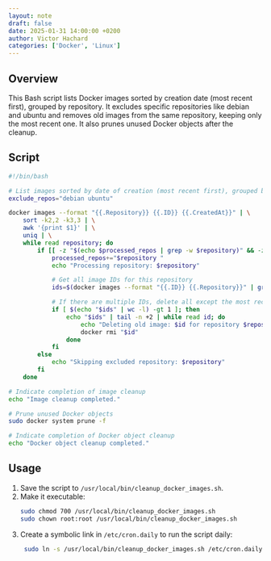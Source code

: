 ```yaml
---
layout: note
draft: false
date: 2025-01-31 14:00:00 +0200
author: Victor Hachard
categories: ['Docker', 'Linux']
---
```


## Overview

This Bash script lists Docker images sorted by creation date (most recent first), grouped by repository. It excludes specific repositories like debian and ubuntu and removes old images from the same repository, keeping only the most recent one. It also prunes unused Docker objects after the cleanup.

## Script

```sh
#!/bin/bash

# List images sorted by date of creation (most recent first), grouped by repository only
exclude_repos="debian ubuntu"

docker images --format "{{.Repository}} {{.ID}} {{.CreatedAt}}" | \
    sort -k2,2 -k3,3 | \
    awk '{print $1}' | \
    uniq | \
    while read repository; do
        if [[ -z "$(echo $processed_repos | grep -w $repository)" && -z "$(echo $exclude_repos | grep -w $repository)" ]]; then
            processed_repos+="$repository "
            echo "Processing repository: $repository"

            # Get all image IDs for this repository
            ids=$(docker images --format "{{.ID}} {{.Repository}}" | grep "$repository" | awk '{print $1}')

            # If there are multiple IDs, delete all except the most recent
            if [ $(echo "$ids" | wc -l) -gt 1 ]; then
                echo "$ids" | tail -n +2 | while read id; do
                    echo "Deleting old image: $id for repository $repository"
                    docker rmi "$id"
                done
            fi
        else
            echo "Skipping excluded repository: $repository"
        fi
    done

# Indicate completion of image cleanup
echo "Image cleanup completed."

# Prune unused Docker objects
sudo docker system prune -f

# Indicate completion of Docker object cleanup
echo "Docker object cleanup completed."
```

## Usage

1. Save the script to `/usr/local/bin/cleanup_docker_images.sh`.
2. Make it executable:
   ```sh
   sudo chmod 700 /usr/local/bin/cleanup_docker_images.sh
   sudo chown root:root /usr/local/bin/cleanup_docker_images.sh
   ```
3. Create a symbolic link in `/etc/cron.daily` to run the script daily:
   ```sh
    sudo ln -s /usr/local/bin/cleanup_docker_images.sh /etc/cron.daily/cleanup_docker_images
    ```
    